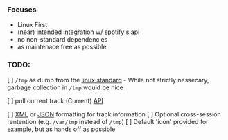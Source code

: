 ### Focuses
- Linux First
- \(near\) intended integration w/ spotify's api
- no non-standard dependencies
- as maintenace free as possible

### TODO:

[ ] `/tmp` as dump from the [linux standard]( https://refspecs.linuxfoundation.org/FHS_2.3/fhs-2.3.html)
	- While not strictly nessecary, garbage collection in `/tmp` would be nice

[ ] pull current track (Current) [API](https://developer.spotify.com/documentation/web-api/)

[ ] [XML](https://docs.python.org/3/library/xml.etree.elementtree.html) or [JSON](https://docs.python.org/3/library/json.html?highlight=json#module-json) formatting for track information
[ ] Optional cross-session rentention (e.g. `/var/tmp` instead of `/tmp`) 
[ ] Default 'icon' provided for example, but as hands off as possible

